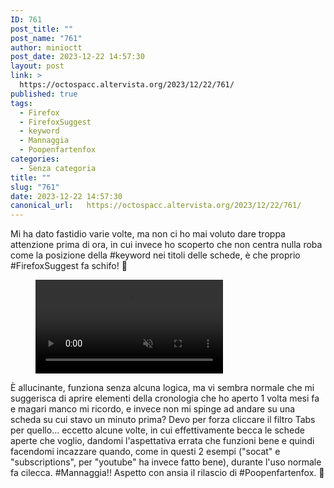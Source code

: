 ```yaml
---
ID: 761
post_title: ""
post_name: "761"
author: minioctt
post_date: 2023-12-22 14:57:30
layout: post
link: >
  https://octospacc.altervista.org/2023/12/22/761/
published: true
tags:
  - Firefox
  - FirefoxSuggest
  - keyword
  - Mannaggia
  - Poopenfartenfox
categories:
  - Senza categoria
title: ""
slug: "761"
date: 2023-12-22 14:57:30
canonical_url:   https://octospacc.altervista.org/2023/12/22/761/
---
```

<!-- wp:paragraph -->
<p markdown="1">Mi ha dato fastidio varie volte, ma non ci ho mai voluto dare troppa attenzione prima di ora, in cui invece ho scoperto che non centra nulla roba come la posizione della #keyword nei titoli delle schede, è che proprio #FirefoxSuggest fa schifo! 😤️</p>
<!-- /wp:paragraph -->

<!-- wp:paragraph -->
<p markdown="1"></p>
<!-- /wp:paragraph -->

<!-- wp:video {"id":764} -->
<figure class="wp-block-video"><video controls muted src="https://octospacc.github.io/microblog-mirror/assets/uploads/2023/12/simplescreenrecorder-2023-12-22_13.48.18.mp4"></video></figure>
<!-- /wp:video -->

<!-- wp:paragraph -->
<p markdown="1"></p>
<!-- /wp:paragraph -->

<!-- wp:paragraph -->
<p markdown="1">È allucinante, funziona senza alcuna logica, ma vi sembra normale che mi suggerisca di aprire elementi della cronologia che ho aperto 1 volta mesi fa e magari manco mi ricordo, e invece non mi spinge ad andare su una scheda su cui stavo un minuto prima? Devo per forza cliccare il filtro Tabs per quello... eccetto alcune volte, in cui effettivamente becca le schede aperte che voglio, dandomi l'aspettativa errata che funzioni bene e quindi facendomi incazzare quando, come in questi 2 esempi ("socat" e "subscriptions", per "youtube" ha invece fatto bene), durante l'uso normale fa cilecca. #Mannaggia!! Aspetto con ansia il rilascio di #Poopenfartenfox. 💩️</p>
<!-- /wp:paragraph -->